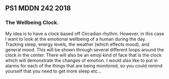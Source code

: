 ## PS1 MDDN 242 2018

### The Wellbeing Clock.

My idea is to have a clock based off Circadian rhythm. However, in this case I want to look at the emotional wellbeing of a human during the day. Tracking sleep, energy levels, the weather (which effects mood), and general mood. This will be shown through several different loops around the clock in the center. There will also be an emoji kind of face that is the clock which will demonstrate the changes of emotion. I would also like to put in alarms for each of the things that are being monitored, so you could remind yourself that you need to get more sleep etc…

